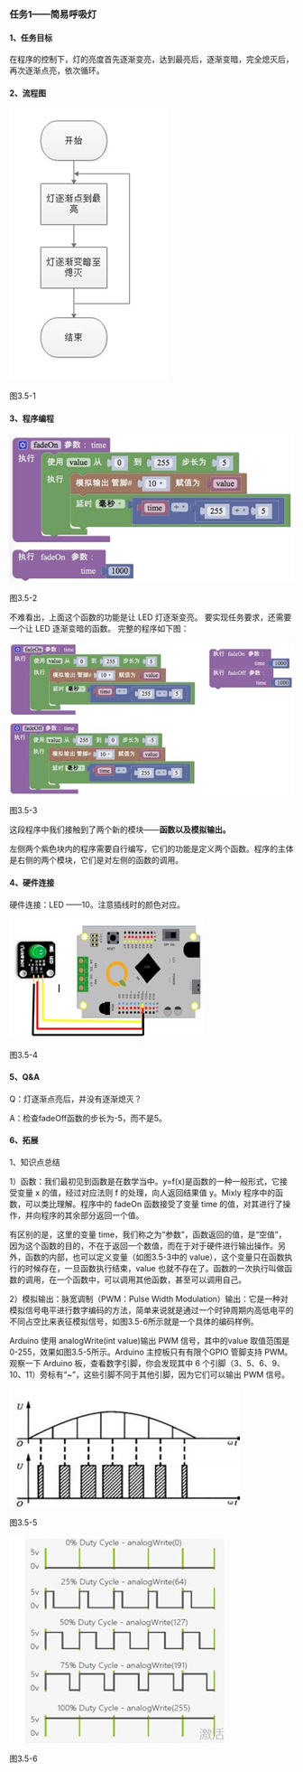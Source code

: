 ### 任务1——简易呼吸灯

#### 1、任务目标

在程序的控制下，灯的亮度首先逐渐变亮，达到最亮后，逐渐变暗，完全熄灭后，再次逐渐点亮，依次循环。

#### 2、流程图

![img](/assets/image246.jpg)

图3.5-1

#### 3、程序编程

![img](/assets/image248.jpg)

图3.5-2

不难看出，上面这个函数的功能是让 LED 灯逐渐变亮。 要实现任务要求，还需要一个让 LED 逐渐变暗的函数。 完整的程序如下图：

![img](/assets/image250.jpg)

图3.5-3

这段程序中我们接触到了两个新的模块——**函数以及模拟输出。**

左侧两个紫色块内的程序需要自行编写，它们的功能是定义两个函数。程序的主体是右侧的两个模块，它们是对左侧的函数的调用。

#### 4、硬件连接

硬件连接：LED ——10。注意插线时的颜色对应。

![img](/assets/image252.jpg)

图3.5-4

#### 5、Q&A

Q：灯逐渐点亮后，并没有逐渐熄灭？

A：检查fadeOff函数的步长为-5，而不是5。

#### 6、拓展

1、知识点总结

1）函数：我们最初见到函数是在数学当中。y=f(x)是函数的一种一般形式，它接受变量 x 的值，经过对应法则 f 的处理，向人返回结果值 y。Mixly 程序中的函数，可以类比理解。程序中的 fadeOn 函数接受了变量 time 的值，对其进行了操作，并向程序的其余部分返回一个值。

有区别的是，这里的变量 time，我们称之为“参数”，函数返回的值，是“空值”，因为这个函数的目的，不在于返回一个数值，而在于对于硬件进行输出操作。另外，函数的内部，也可以定义变量（如图3.5-3中的 value），这个变量只在函数执行的时候存在，一旦函数执行结束，value 也就不存在了。函数的一次执行叫做函数的调用，在一个函数中，可以调用其他函数，甚至可以调用自己。

2）模拟输出：脉宽调制（PWM：Pulse Width Modulation）输出：它是一种对模拟信号电平进行数字编码的方法，简单来说就是通过一个时钟周期内高低电平的不同占空比来表征模拟信号，如图3.5-6所示就是一个具体的编码样例。

Arduino 使用 analogWrite(int value)输出 PWM 信号，其中的value 取值范围是 0-255，效果如图3.5-5所示。Arduino 主控板只有有限个GPIO 管脚支持 PWM。观察一下 Arduino 板，查看数字引脚，你会发现其中 6 个引脚（3、5、6、9、10、11）旁标有“~”，这些引脚不同于其他引脚，因为它们可以输出 PWM 信号。

![img](/assets/image254.jpg)

图3.5-5

![img](/assets/image255.jpg)

图3.5-6